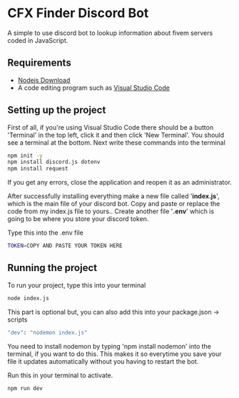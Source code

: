 
# CFX Finder Discord Bot

A simple to use discord bot to lookup information about fivem servers coded in JavaScript.








## Requirements

* [Nodejs Download](https://nodejs.org/en/)
* A code editing program such as [Visual Studio Code](https://code.visualstudio.com/)


## Setting up the project

First of all, if you're using Visual Studio Code there should be a button 'Terminal' in the top left, click it and then click 
'New Terminal'. You should see a terminal at the bottom. Next write these commands into the terminal
```bash
npm init -y
npm install discord.js dotenv
npm install request
```
If you get any errors, close the application and reopen it as an administrator.

After successfully installing everything make a new file called '**index.js**', which is the main file of your discord bot. Copy and paste or replace the code from my index.js file to yours.. Create another file '**.env**' which is going to be where you store your discord token.

Type this into the .env file
```bash
TOKEN=COPY AND PASTE YOUR TOKEN HERE
```


## Running the project

To run your project, type this into your terminal
```bash
node index.js
```
This part is optional but, you can also add this into your package.json -> scripts 
```bash
"dev": "nodemon index.js"
```
You need to install nodemon by typing 'npm install nodemon' into the terminal, if you want to do this.
This makes it so everytime you save your file it updates automatically without you having to restart the bot.

Run this in your terminal to activate.
```bash
npm run dev
```

